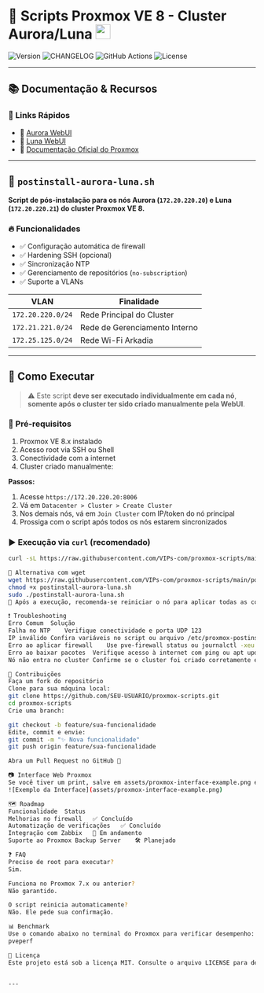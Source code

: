 # 🚀 Scripts Proxmox VE 8 - Cluster Aurora/Luna <img src="assets/proxmox-icon.png" width="30">

![Version](https://img.shields.io/github/v/release/VIPs-com/proxmox-scripts?include_prereleases&style=flat-square)
![CHANGELOG](https://img.shields.io/badge/CHANGELOG-auto--updated-brightgreen?style=flat-square)
![GitHub Actions](https://img.shields.io/github/actions/workflow/status/VIPs-com/proxmox-scripts/update-changelog.yml?style=flat-square)
![License](https://img.shields.io/badge/license-MIT-green?style=flat-square)

---

## 📚 Documentação & Recursos

### 📌 Links Rápidos

- 🔗 [Aurora WebUI](https://172.20.220.20:8006)
- 🔗 [Luna WebUI](https://172.20.220.21:8006)
- 📖 [Documentação Oficial do Proxmox](https://pve.proxmox.com/wiki/Main_Page)

---

## 📌 `postinstall-aurora-luna.sh`

**Script de pós-instalação para os nós Aurora (`172.20.220.20`) e Luna (`172.20.220.21`) do cluster Proxmox VE 8.**

### 🔥 Funcionalidades

- ✅ Configuração automática de firewall
- ✅ Hardening SSH (opcional)
- ✅ Sincronização NTP
- ✅ Gerenciamento de repositórios (`no-subscription`)
- ✅ Suporte a VLANs

| VLAN             | Finalidade                     |
|------------------|--------------------------------|
| `172.20.220.0/24`| Rede Principal do Cluster      |
| `172.21.221.0/24`| Rede de Gerenciamento Interno  |
| `172.25.125.0/24`| Rede Wi-Fi Arkadia             |

---

## 🚀 Como Executar

> ⚠️ Este script **deve ser executado individualmente em cada nó**, **somente após o cluster ter sido criado manualmente pela WebUI**.

### 🧩 Pré-requisitos

1. Proxmox VE 8.x instalado
2. Acesso root via SSH ou Shell
3. Conectividade com a internet
4. Cluster criado manualmente:

**Passos:**

1. Acesse `https://172.20.220.20:8006`
2. Vá em `Datacenter > Cluster > Create Cluster`
3. Nos demais nós, vá em `Join Cluster` com IP/token do nó principal
4. Prossiga com o script após todos os nós estarem sincronizados

### ▶️ Execução via `curl` (recomendado)

```bash
curl -sL https://raw.githubusercontent.com/VIPs-com/proxmox-scripts/main/postinstall-aurora-luna.sh | bash

📁 Alternativa com wget
wget https://raw.githubusercontent.com/VIPs-com/proxmox-scripts/main/postinstall-aurora-luna.sh
chmod +x postinstall-aurora-luna.sh
sudo ./postinstall-aurora-luna.sh
🔄 Após a execução, recomenda-se reiniciar o nó para aplicar todas as configurações.

❗ Troubleshooting
Erro Comum	Solução
Falha no NTP	Verifique conectividade e porta UDP 123
IP inválido	Confira variáveis no script ou arquivo /etc/proxmox-postinstall.conf
Erro ao aplicar firewall	Use pve-firewall status ou journalctl -xeu pve-firewall
Erro ao baixar pacotes	Verifique acesso à internet com ping ou apt update
Nó não entra no cluster	Confirme se o cluster foi criado corretamente e os nós se comunicam

🤝 Contribuições
Faça um fork do repositório
Clone para sua máquina local:
git clone https://github.com/SEU-USUARIO/proxmox-scripts.git
cd proxmox-scripts
Crie uma branch:

git checkout -b feature/sua-funcionalidade
Edite, commit e envie:
git commit -m "✨ Nova funcionalidade"
git push origin feature/sua-funcionalidade

Abra um Pull Request no GitHub 🚀

📷 Interface Web Proxmox
Se você tiver um print, salve em assets/proxmox-interface-example.png e adicione aqui:
![Exemplo da Interface](assets/proxmox-interface-example.png)

🗺️ Roadmap
Funcionalidade	Status
Melhorias no firewall	✅ Concluído
Automatização de verificações	✅ Concluído
Integração com Zabbix	🚧 Em andamento
Suporte ao Proxmox Backup Server	🛠️ Planejado

❓ FAQ
Preciso de root para executar?
Sim.

Funciona no Proxmox 7.x ou anterior?
Não garantido.

O script reinicia automaticamente?
Não. Ele pede sua confirmação.

📊 Benchmark
Use o comando abaixo no terminal do Proxmox para verificar desempenho:
pveperf

📝 Licença
Este projeto está sob a licença MIT. Consulte o arquivo LICENSE para detalhes.


---






